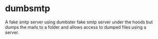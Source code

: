 dumbsmtp
========

A fake smtp server using dumbster fake smtp server under the hoods but dumps the mails to a folder and allows access to dumped files using a server.
